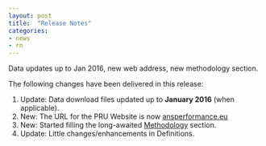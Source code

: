 ```yaml
---
layout: post
title:  "Release Notes"
categories:
- news
- rn
---
```


Data updates up to Jan 2016, new web address, new methodology section.

The following changes have been delivered in this release:

1. Update: Data download files updated up to **January 2016** (when applicable).
1. New: The URL for the PRU Website is now [ansperformance.eu](//ansperformance.eu)
1. New: Started filling the long-awaited [Methodology](/references/methodology/) section. 
1. Update: Little changes/enhancements in Definitions.
